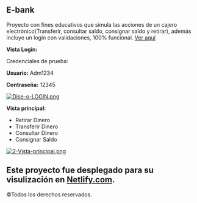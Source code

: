 ## E-bank
Proyecto con fines educativos que simula las acciones de un cajero electrónico(Transferir, consultar saldo, consignar saldo y retirar), además incluye un login con validaciones, 100% funcional. [Ver aquí](https://github.com/JoseaSosa24/e-bank/tree/master#este-proyecto-fue-desplegado-para-su-visulizaci%C3%B3n-en-netlifycom)

**Vista Login:**

Credenciales de prueba: 

  **Usuario:** Adm1234
  
   **Contraseña:** 12345

[![Dise-o-LOGIN.png](https://i.postimg.cc/BQb7JCJ3/Dise-o-LOGIN.png)](https://postimg.cc/8j8mHMFX)

**Vista principal:** 

- Retirar Dinero
- Transferir Dinero
- Consultar Dinero
- Consignar Saldo

[![2-Vista-principal.png](https://i.postimg.cc/85wwS73s/2-Vista-principal.png)](https://postimg.cc/phhKQLPt)


## Este proyecto fue desplegado para su visulización en [Netlify.com](https://e-bank1.netlify.app/).
©Todos los derechos reservados.
